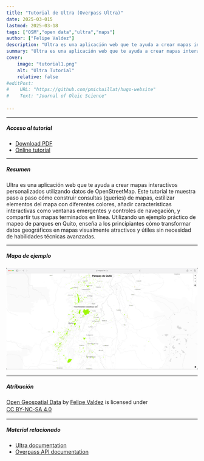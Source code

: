```yaml
---
title: "Tutorial de Ultra (Overpass Ultra)" 
date: 2025-03-015
lastmod: 2025-03-18
tags: ["OSM","open data","ultra","maps"]
author: ["Felipe Valdez"]
description: "Ultra es una aplicación web que te ayuda a crear mapas interactivos personalizados utilizando datos de OpenStreetMap" 
summary: "Ultra es una aplicación web que te ayuda a crear mapas interactivos personalizados utilizando datos de OpenStreetMap. Este tutorial te muestra paso a paso cómo construir consultas (queries) de mapas, estilizar elementos del mapa con diferentes colores, añadir características interactivas como ventanas emergentes y controles de navegación, y compartir tus mapas terminados en línea. Utilizando un ejemplo práctico de mapeo de parques en Quito, enseña a los principiantes cómo transformar datos geográficos en mapas visualmente atractivos y útiles sin necesidad de habilidades técnicas avanzadas." 
cover:
    image: "tutorial1.png"
    alt: "Ultra Tutorial"
    relative: false
#editPost:
#    URL: "https://github.com/pmichaillat/hugo-website"
#    Text: "Journal of Oleic Science"

---
```


---

##### Acceso al tutorial

+ [Download PDF](ultra_tutorial.pdf)
+ [Online tutorial](https://fmvaldezg.codeberg.page/ultra_tutorial_sp/ultra_tutorial.html)

---

##### Resumen

Ultra es una aplicación web que te ayuda a crear mapas interactivos personalizados utilizando datos de OpenStreetMap. Este tutorial te muestra paso a paso cómo construir consultas (queries) de mapas, estilizar elementos del mapa con diferentes colores, añadir características interactivas como ventanas emergentes y controles de navegación, y compartir tus mapas terminados en línea. Utilizando un ejemplo práctico de mapeo de parques en Quito, enseña a los principiantes cómo transformar datos geográficos en mapas visualmente atractivos y útiles sin necesidad de habilidades técnicas avanzadas.

---

##### Mapa de ejemplo

![](ultra-result2.png)

---

##### Atribución

<p xmlns:cc="http://creativecommons.org/ns#" xmlns:dct="http://purl.org/dc/terms/">
  <a property="dct:title" rel="cc:attributionURL" href="https://felipevaldez.com/ultra_tutorial/ultra_tutorial.html">Open Geospatial Data</a> by 
  <a rel="cc:attributionURL dct:creator" property="cc:attributionName" href="https://felipevaldez.com/">Felipe Valdez</a> is licensed under 
  <a href="https://creativecommons.org/licenses/by-nc-sa/4.0/?ref=chooser-v1" target="_blank" rel="license noopener noreferrer" style="display:inline-flex; align-items:center;">
    CC BY-NC-SA 4.0
    <img style="height:22px; margin-left:3px;" src="https://mirrors.creativecommons.org/presskit/icons/cc.svg?ref=chooser-v1" alt="">
    <img style="height:22px; margin-left:3px;" src="https://mirrors.creativecommons.org/presskit/icons/by.svg?ref=chooser-v1" alt="">
    <img style="height:22px; margin-left:3px;" src="https://mirrors.creativecommons.org/presskit/icons/nc.svg?ref=chooser-v1" alt="">
    <img style="height:22px; margin-left:3px;" src="https://mirrors.creativecommons.org/presskit/icons/sa.svg?ref=chooser-v1" alt="">
  </a>
</p>

---

##### Material relacionado

+ [Ultra documentation](https://overpass-ultra.us/docs/)
+ [Overpass API documentation](https://wiki.openstreetmap.org/wiki/Overpass_API)
